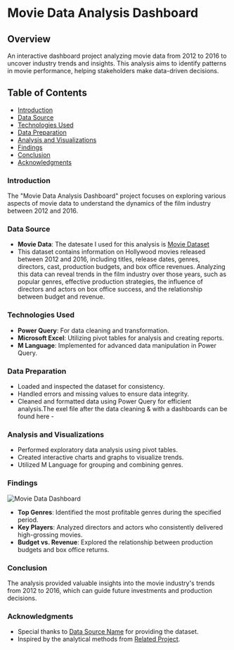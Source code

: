 # Movie Data Analysis Dashboard

## Overview

An interactive dashboard project analyzing movie data from 2012 to 2016 to uncover industry trends and insights. This analysis aims to identify patterns in movie performance, helping stakeholders make data-driven decisions.

## Table of Contents

- [Introduction](#introduction)
- [Data Source](#data-source)
- [Technologies Used](#technologies-used)
- [Data Preparation](#data-preparation)
- [Analysis and Visualizations](#analysis-and-visualizations)
- [Findings](#findings)
- [Conclusion](#conclusion)
- [Acknowledgments](#acknowledgments)

### Introduction

The "Movie Data Analysis Dashboard" project focuses on exploring various aspects of movie data to understand the dynamics of the film industry between 2012 and 2016.

### Data Source

- **Movie Data**: The datesate I used for this analysis is [Movie Dataset](https://www.kaggle.com/code/hakankeskin/movie-data-analysis-2012-2016)
- This dataset contains information on Hollywood movies released between 2012 and 2016, including titles, release dates, genres, directors, cast, production budgets, and box office revenues. Analyzing this data can reveal trends in the film industry over those years, such as popular genres, effective production strategies, the influence of directors and actors on box office success, and the relationship between budget and revenue.
### Technologies Used

- **Power Query**: For data cleaning and transformation.
- **Microsoft Excel**: Utilizing pivot tables for analysis and creating reports.
- **M Language**: Implemented for advanced data manipulation in Power Query.

### Data Preparation

- Loaded and inspected the dataset for consistency.
- Handled errors and missing values to ensure data integrity.
- Cleaned and formatted data using Power Query for efficient analysis.The exel file after the data cleaning & with a dashboards can be found here - 

### Analysis and Visualizations

- Performed exploratory data analysis using pivot tables.
- Created interactive charts and graphs to visualize trends.
- Utilized M Language for grouping and combining genres.

### Findings

![Movie Data Dashboard](https://github.com/YourUsername/Movie-Data-Analysis-Dashboard/blob/main/Images/dashboard_screenshot.png)

- **Top Genres**: Identified the most profitable genres during the specified period.
- **Key Players**: Analyzed directors and actors who consistently delivered high-grossing movies.
- **Budget vs. Revenue**: Explored the relationship between production budgets and box office returns.

### Conclusion

The analysis provided valuable insights into the movie industry's trends from 2012 to 2016, which can guide future investments and production decisions.

### Acknowledgments

- Special thanks to [Data Source Name](link) for providing the dataset.
- Inspired by the analytical methods from [Related Project](link).

